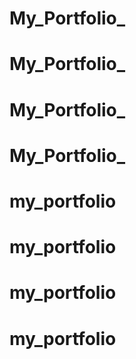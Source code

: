 # My_Portfolio_
# My_Portfolio_
# My_Portfolio_
# My_Portfolio_
# my_portfolio
# my_portfolio
# my_portfolio
# my_portfolio
